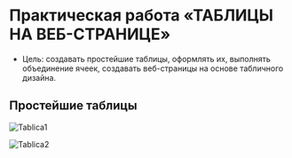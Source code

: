# Практическая работа  «ТАБЛИЦЫ НА ВЕБ-СТРАНИЦЕ»
* Цель:  создавать простейшие таблицы, оформлять их, выполнять объединение ячеек, создавать веб-страницы на основе табличного дизайна.

## Простейшие таблицы 
<p align="left"><image src="/images/Tablica1.jpg" alt="Tablica1"></p>
<p align="left"><image src="/images/Tablica2.jpg" alt="Tablica2"></p>

